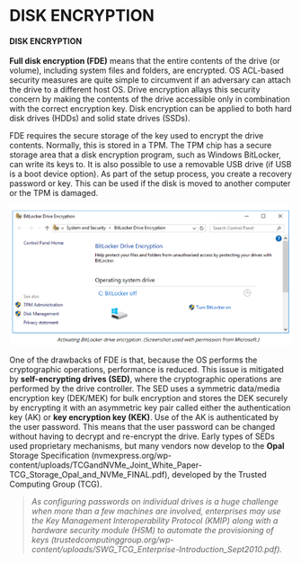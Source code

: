 # DISK ENCRYPTION

#### DISK ENCRYPTION

**Full disk encryption (FDE)** means that the entire contents of the drive (or volume), including system files and folders, are encrypted. OS ACL-based security measures are quite simple to circumvent if an adversary can attach the drive to a different host OS. Drive encryption allays this security concern by making the contents of the drive accessible only in combination with the correct encryption key. Disk encryption can be applied to both hard disk drives (HDDs) and solid state drives (SSDs).

FDE requires the secure storage of the key used to encrypt the drive contents. Normally, this is stored in a TPM. The TPM chip has a secure storage area that a disk encryption program, such as Windows BitLocker, can write its keys to. It is also possible to use a removable USB drive (if USB is a boot device option). As part of the setup process, you create a recovery password or key. This can be used if the disk is moved to another computer or the TPM is damaged.

![](./img/diskencrypt.png)

One of the drawbacks of FDE is that, because the OS performs the cryptographic operations, performance is reduced. This issue is mitigated by **self-encrypting drives (SED)**, where the cryptographic operations are performed by the drive controller. The SED uses a symmetric data/media encryption key (DEK/MEK) for bulk encryption and stores the DEK securely by encrypting it with an asymmetric key pair called either the authentication key (AK) or **key encryption key (KEK)**. Use of the AK is authenticated by the user password. This means that the user password can be changed without having to decrypt and re-encrypt the drive. Early types of SEDs used proprietary mechanisms, but many vendors now develop to the **Opal** Storage Specification (nvmexpress.org/wp-content/uploads/TCGandNVMe\_Joint\_White\_Paper-TCG\_Storage\_Opal\_and\_NVMe\_FINAL.pdf), developed by the Trusted Computing Group (TCG).

> _As configuring passwords on individual drives is a huge challenge when more than a few machines are involved, enterprises may use the Key Management Interoperability Protocol (KMIP) along with a hardware security module (HSM) to automate the provisioning of keys (trustedcomputinggroup.org/wp-content/uploads/SWG\_TCG\_Enterprise-Introduction\_Sept2010.pdf)._